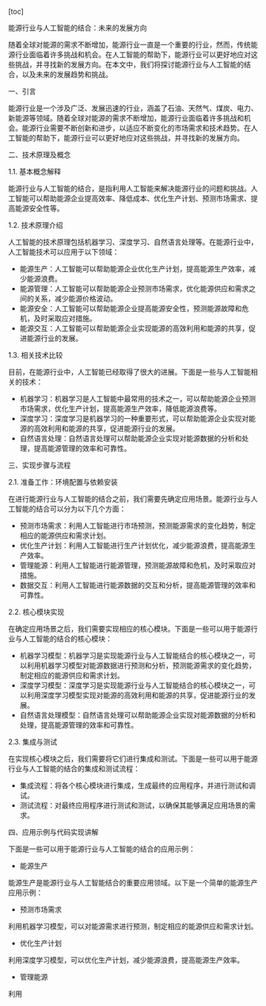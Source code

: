 
[toc]                    
                
                
能源行业与人工智能的结合：未来的发展方向

随着全球对能源的需求不断增加，能源行业一直是一个重要的行业，然而，传统能源行业面临着许多挑战和机会。在人工智能的帮助下，能源行业可以更好地应对这些挑战，并寻找新的发展方向。在本文中，我们将探讨能源行业与人工智能的结合，以及未来的发展趋势和挑战。

一、引言

能源行业是一个涉及广泛、发展迅速的行业，涵盖了石油、天然气、煤炭、电力、新能源等领域。随着全球对能源的需求不断增加，能源行业面临着许多挑战和机会。能源行业需要不断创新和进步，以适应不断变化的市场需求和技术趋势。在人工智能的帮助下，能源行业可以更好地应对这些挑战，并寻找新的发展方向。

二、技术原理及概念

1.1. 基本概念解释

能源行业与人工智能的结合，是指利用人工智能来解决能源行业的问题和挑战。人工智能可以帮助能源企业提高效率、降低成本、优化生产计划、预测市场需求、提高能源安全性等。

1.2. 技术原理介绍

人工智能的技术原理包括机器学习、深度学习、自然语言处理等。在能源行业中，人工智能技术可以应用于以下领域：

- 能源生产：人工智能可以帮助能源企业优化生产计划，提高能源生产效率，减少能源浪费。
- 能源管理：人工智能可以帮助能源企业预测市场需求，优化能源供应和需求之间的关系，减少能源价格波动。
- 能源安全：人工智能可以帮助能源企业提高能源安全性，预测能源故障和危机，及时采取应对措施。
- 能源交互：人工智能可以帮助能源企业实现能源的高效利用和能源的共享，促进能源行业的发展。

1.3. 相关技术比较

目前，在能源行业中，人工智能已经取得了很大的进展。下面是一些与人工智能相关的技术：

- 机器学习：机器学习是人工智能中最常用的技术之一，可以帮助能源企业预测市场需求，优化生产计划，提高能源生产效率，降低能源浪费等。
- 深度学习：深度学习是机器学习的一种重要形式，可以帮助能源企业实现对能源的高效利用和能源的共享，促进能源行业的发展。
- 自然语言处理：自然语言处理可以帮助能源企业实现对能源数据的分析和处理，提高能源管理的效率和可靠性。

三、实现步骤与流程

2.1. 准备工作：环境配置与依赖安装

在进行能源行业与人工智能的结合之前，我们需要先确定应用场景。能源行业与人工智能的结合可以分为以下几个方面：

- 预测市场需求：利用人工智能进行市场预测，预测能源需求的变化趋势，制定相应的能源供应和需求计划。
- 优化生产计划：利用人工智能进行生产计划优化，减少能源浪费，提高能源生产效率。
- 管理能源：利用人工智能进行能源管理，预测能源故障和危机，及时采取应对措施。
- 数据交互：利用人工智能进行能源数据的交互和分析，提高能源管理的效率和可靠性。

2.2. 核心模块实现

在确定应用场景之后，我们需要实现相应的核心模块。下面是一些可以用于能源行业与人工智能的结合的核心模块：

- 机器学习模型：机器学习是实现能源行业与人工智能结合的核心模块之一，可以利用机器学习模型对能源数据进行预测和分析，预测能源需求的变化趋势，制定相应的能源供应和需求计划。
- 深度学习模型：深度学习是实现能源行业与人工智能结合的核心模块之一，可以利用深度学习模型实现对能源的高效利用和能源的共享，促进能源行业的发展。
- 自然语言处理模型：自然语言处理可以帮助能源企业实现对能源数据的分析和处理，提高能源管理的效率和可靠性。

2.3. 集成与测试

在实现核心模块之后，我们需要将它们进行集成和测试。下面是一些可以用于能源行业与人工智能的结合的集成和测试流程：

- 集成流程：将各个核心模块进行集成，生成最终的应用程序，并进行测试和调试。
- 测试流程：对最终应用程序进行测试和测试，以确保其能够满足应用场景的需求。

四、应用示例与代码实现讲解

下面是一些可以用于能源行业与人工智能的结合的应用示例：

- 能源生产

能源生产是能源行业与人工智能结合的重要应用领域。以下是一个简单的能源生产应用示例：

- 预测市场需求

利用机器学习模型，可以对能源需求进行预测，制定相应的能源供应和需求计划。

- 优化生产计划

利用深度学习模型，可以优化生产计划，减少能源浪费，提高能源生产效率。

- 管理能源

利用


